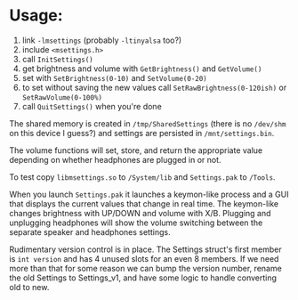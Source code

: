 # Usage:

1. link `-lmsettings` (probably `-ltinyalsa` too?)
2. include `<msettings.h>`
3. call `InitSettings()`
4. get brightness and volume with `GetBrightness()` and `GetVolume()`
5. set with `SetBrightness(0-10)` and `SetVolume(0-20)`
6. to set without saving the new values call `SetRawBrightness(0-120ish)` or `SetRawVolume(0-100%)`
7. call `QuitSettings()` when you're done

The shared memory is created in `/tmp/SharedSettings` (there is no `/dev/shm` on this device I guess?) and settings are persisted in `/mnt/settings.bin`.

The volume functions will set, store, and return the appropriate value depending on whether headphones are plugged in or not.

To test copy `libmsettings.so` to `/System/lib` and `Settings.pak` to `/Tools`.

When you launch `Settings.pak` it launches a keymon-like process and a GUI that displays the current values that change in real time. The keymon-like changes brightness with UP/DOWN and volume with X/B. Plugging and unplugging headphones will show the volume switching between the separate speaker and headphones settings.

Rudimentary version control is in place. The Settings struct's first member is `int version` and has 4 unused slots for an even 8 members. If we need more than that for some reason we can bump the version number, rename the old Settings to Settings_v1, and have some logic to handle converting old to new.